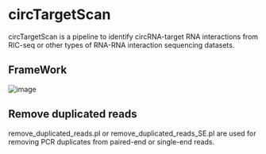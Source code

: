 # **circTargetScan**

circTargetScan is a pipeline to identify circRNA-target RNA interactions from RIC-seq or other types of RNA-RNA interaction sequencing datasets.

## **FrameWork**
![image](https://github.com/user-attachments/assets/d659c6fe-a788-422a-96ef-7ab077e96b6c)


## **Remove duplicated reads**
remove_duplicated_reads.pl or remove_duplicated_reads_SE.pl are used for removing PCR duplicates from paired-end or single-end reads.
